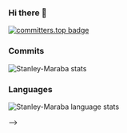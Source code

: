 ### Hi there 👋

[![committers.top badge](https://user-badge.committers.top/south_africa_private/Stanley-Maraba.svg)](https://user-badge.committers.top/south_africa_private/Stanley-Maraba)

### Commits
![Stanley-Maraba stats](https://github-readme-stats.vercel.app/api?username=Stanley-Maraba&count_private=true&show_icons=true&theme=tokyonight&hide_border=true&include_all_commits=true)

### Languages
![Stanley-Maraba language stats](https://github-readme-stats.vercel.app/api/top-langs/?username=Stanley-Maraba&theme=tokyonight&hide_border=true&langs_count=6&layout=compact)

-->
